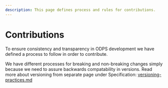 ```yaml
---
description: This page defines process and rules for contributions.
---
```


# Contributions

To ensure consistency and transparency in ODPS development we have defined a process to follow in order to contribute.&#x20;

We have different processes for breaking and non-breaking changes simply because we need to assure backwards compatability in versions. Read more about versioning from separate page under Specification: [versioning-practices.md](../specification/versions/versioning-practices.md "mention")&#x20;

